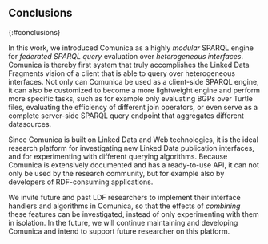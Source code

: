 ## Conclusions
{:#conclusions}

In this work, we introduced Comunica as a highly _modular_ SPARQL engine for _federated_ _SPARQL query_ evaluation over _heterogeneous interfaces_.
Comunica is thereby first system that truly accomplishes the Linked Data Fragments vision of a client that is able to query over heterogeneous interfaces.
Not only can Comunica be used as a client-side SPARQL engine, it can also be customized to become a more lightweight engine and perform more specific tasks,
such as for example only evaluating BGPs over Turtle files,
evaluating the efficiency of different join operators,
or even serve as a complete server-side SPARQL query endpoint that aggregates different datasources.

Since Comunica is built on Linked Data and Web technologies,
it is the ideal research platform for investigating new Linked Data publication interfaces,
and for experimenting with different querying algorithms.
Because Comunica is extensively documented and has a ready-to-use API,
it can not only be used by the research community,
but for example also by developers of RDF-consuming applications.

We invite future and past LDF researchers to implement their interface handlers and algorithms in Comunica,
so that the effects of _combining_ these features can be investigated, instead of only experimenting with them in isolation.
In the future, we will continue maintaining and developing Comunica and intend to support future researcher on this platform.
